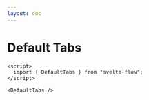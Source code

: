 ```yaml
---
layout: doc
---
```


<script>
  import { DefaultTabs } from "svelte-flow";
</script>

<h1 class="text-3xl w-full dark:text-white">Default Tabs</h1>


```svelte
<script>
  import { DefaultTabs } from "svelte-flow";
</script>

<DefaultTabs />
```

<div class="container flex flex-wrap justify-center rounded-xl my-4 mx-auto bg-gradient-to-r bg-white dark:bg-gray-900 border border-gray-200 dark:border-gray-700 p-2 sm:p-6">
  <DefaultTabs />
</div>
  

